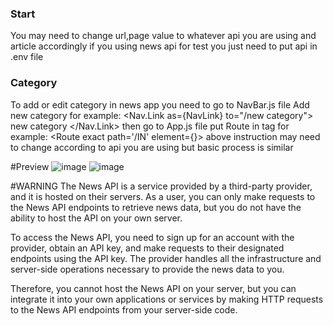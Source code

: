

### Start

You may need to change url,page value to whatever api you are using and article accordingly 
if you using news api for test you just need to put api in .env file

### Category
 To add or edit category in news app 
you need to go to NavBar.js file
Add new category for example: <Nav.Link as={NavLink} to="/new category">     new category         </Nav.Link>
 then go to App.js file
   put Route in <Routes> tag for example:  <Route exact path='/IN' element={<News key='india'  country='in' direction={this.state.direction}/>}></Route> 
above instruction may need to change according to api you are using but basic process is similar


#Preview 
![image](https://user-images.githubusercontent.com/132484115/236621775-105e00d8-c237-44c0-9a7f-da8939ccd5fb.png)
![image](https://user-images.githubusercontent.com/132484115/236621796-41adf09f-9f5f-4783-babc-1581d768cbef.png)


#WARNING
The News API is a service provided by a third-party provider, and it is hosted on their servers. As a user, you can only make requests to the News API endpoints to retrieve news data, but you do not have the ability to host the API on your own server.

To access the News API, you need to sign up for an account with the provider, obtain an API key, and make requests to their designated endpoints using the API key. The provider handles all the infrastructure and server-side operations necessary to provide the news data to you.

Therefore, you cannot host the News API on your server, but you can integrate it into your own applications or services by making HTTP requests to the News API endpoints from your server-side code.
